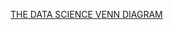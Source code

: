 [THE DATA SCIENCE VENN DIAGRAM](http://drewconway.com/zia/2013/3/26/the-data-science-venn-diagram)  